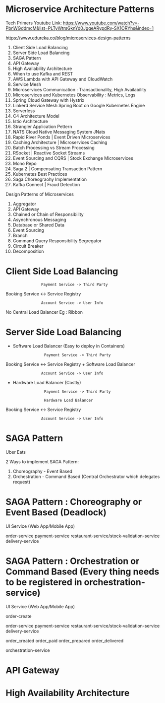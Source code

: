 # Microservice Architecture Patterns

Tech Primers Youtube Link:
https://www.youtube.com/watch?v=-PbnWGddmcM&list=PLTyWtrsGknYd0JgqeARypdRy-SX1ORYhs&index=1

https://www.edureka.co/blog/microservices-design-patterns

1. Client Side Load Balancing
2. Server Side Load Balancing
3. SAGA Pattern
4. API Gateway
5. High Availability Architecture
6. When to use Kafka and REST
7. AWS Lambda with API Gateway and CloudWatch
8. Service Mesh
9. Microservices Communication : Transactionality, High Availability
10. Microservices and Kubernetes Observability : Metrics, Logs
11. Spring Cloud Gateway with Hystrix
12. Linkerd Service Mesh Spring Boot on Google Kubernetes Engine
13. Serverless
14. C4 Architecture Model
15. Istio Architecture
16. Strangler Application Pettern
17. NATS Cloud Native Messaging System JNats
18. Rapid River Ponds | Event Driven Microservices
19. Caching Architecture | Microservices Caching
20. Batch Processing vs Stream Processing
21. RSocket | Reactive Socket Streams
22. Event Sourcing and CQRS | Stock Exchange Microservices
23. Mono Repo
24. Saga 2 | Compensating Transaction Pattern
25. Kubernetes Best Practices
26. Saga Choreograohy Implementation
27. Kafka Connect | Fraud Detection

Design Patterns of Microservices

1. Aggregator
2. API Gateway
3. Chained or Chain of Responsibility
4. Asynchronous Messaging
5. Database or Shared Data
6. Event Sourcing
7. Branch
8. Command Query Responsibility Segregator
9. Circuit Breaker
10. Decomposition

# Client Side Load Balancing
                    Payment Service -> Third Party

Booking Service <-> Service Registry

                    Account Service -> User Info

No Central Load Balancer
Eg : Ribbon

# Server Side Load Balancing

- Software Load Balancer (Easy to deploy in Containers)

                    Payment Service -> Third Party

Booking Service <-> Service Registry + Software Load Balancer

                    Account Service -> User Info

- Hardware Load Balancer (Costly)

                    Payment Service -> Third Party

                    Hardware Load Balancer

Booking Service <-> Service Registry

                    Account Service -> User Info

# SAGA Pattern
Uber Eats

2 Ways to implement SAGA Pattern:
1. Choreography - Event Based 
2. Orchestration - Command Based (Central Orchestrator which delegates request)

# SAGA Pattern : Choreography or Event Based (Deadlock)
UI Service (Web App/Mobile App)

order-service   payment-service restaurant-service/stock-validation-service  delivery-service

# SAGA Pattern : Orchestration or Command Based (Every thing needs to be registered in orchestration-service)
UI Service (Web App/Mobile App)

order-create

order-service   payment-service restaurant-service/stock-validation-service  delivery-service

order_created order_paid order_prepared order_delivered

orchestration-service

# API Gateway

# High Availability Architecture